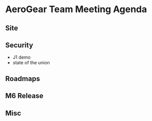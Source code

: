 AeroGear Team Meeting Agenda
============================

Site
----

Security
--------

- J1 demo
- state of the union

Roadmaps
--------

M6 Release
----------

Misc
----



  